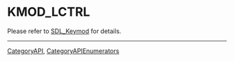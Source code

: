 # KMOD_LCTRL

Please refer to [SDL_Keymod](SDL_Keymod) for details.

----
[CategoryAPI](CategoryAPI), [CategoryAPIEnumerators](CategoryAPIEnumerators)

